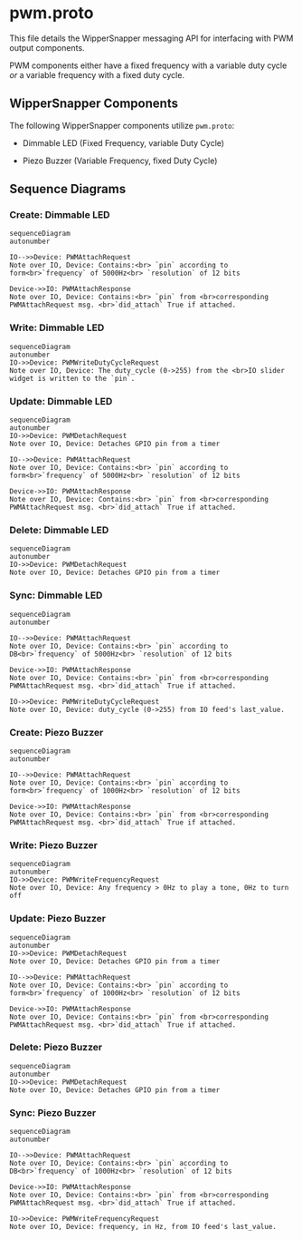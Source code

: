 
# pwm.proto

This file details the WipperSnapper messaging API for interfacing with PWM output components.

PWM components either have a fixed frequency with a variable duty cycle _or_ a variable frequency with a fixed duty cycle.

## WipperSnapper Components

The following WipperSnapper components utilize `pwm.proto`:

* Dimmable LED (Fixed Frequency, variable Duty Cycle)

* Piezo Buzzer (Variable Frequency, fixed Duty Cycle)


## Sequence Diagrams

### Create: Dimmable LED

```mermaid
sequenceDiagram
autonumber

IO-->>Device: PWMAttachRequest
Note over IO, Device: Contains:<br> `pin` according to form<br>`frequency` of 5000Hz<br> `resolution` of 12 bits

Device->>IO: PWMAttachResponse
Note over IO, Device: Contains:<br> `pin` from <br>corresponding PWMAttachRequest msg. <br>`did_attach` True if attached.
```


### Write: Dimmable LED
```mermaid
sequenceDiagram
autonumber
IO->>Device: PWMWriteDutyCycleRequest
Note over IO, Device: The duty_cycle (0->255) from the <br>IO slider widget is written to the `pin`.
```

### Update: Dimmable LED
```mermaid
sequenceDiagram
autonumber
IO->>Device: PWMDetachRequest
Note over IO, Device: Detaches GPIO pin from a timer

IO-->>Device: PWMAttachRequest
Note over IO, Device: Contains:<br> `pin` according to form<br>`frequency` of 5000Hz<br> `resolution` of 12 bits

Device->>IO: PWMAttachResponse
Note over IO, Device: Contains:<br> `pin` from <br>corresponding PWMAttachRequest msg. <br>`did_attach` True if attached.
```

### Delete: Dimmable LED
```mermaid
sequenceDiagram
autonumber
IO->>Device: PWMDetachRequest
Note over IO, Device: Detaches GPIO pin from a timer
```

### Sync: Dimmable LED
```mermaid
sequenceDiagram
autonumber

IO-->>Device: PWMAttachRequest
Note over IO, Device: Contains:<br> `pin` according to DB<br>`frequency` of 5000Hz<br> `resolution` of 12 bits

Device->>IO: PWMAttachResponse
Note over IO, Device: Contains:<br> `pin` from <br>corresponding PWMAttachRequest msg. <br>`did_attach` True if attached.

IO->>Device: PWMWriteDutyCycleRequest
Note over IO, Device: duty_cycle (0->255) from IO feed's last_value.
```

### Create: Piezo Buzzer

```mermaid
sequenceDiagram
autonumber

IO-->>Device: PWMAttachRequest
Note over IO, Device: Contains:<br> `pin` according to form<br>`frequency` of 1000Hz<br> `resolution` of 12 bits

Device->>IO: PWMAttachResponse
Note over IO, Device: Contains:<br> `pin` from <br>corresponding PWMAttachRequest msg. <br>`did_attach` True if attached.
```


### Write: Piezo Buzzer
```mermaid
sequenceDiagram
autonumber
IO->>Device: PWMWriteFrequencyRequest
Note over IO, Device: Any frequency > 0Hz to play a tone, 0Hz to turn off
```

### Update: Piezo Buzzer
```mermaid
sequenceDiagram
autonumber
IO->>Device: PWMDetachRequest
Note over IO, Device: Detaches GPIO pin from a timer

IO-->>Device: PWMAttachRequest
Note over IO, Device: Contains:<br> `pin` according to form<br>`frequency` of 1000Hz<br> `resolution` of 12 bits

Device->>IO: PWMAttachResponse
Note over IO, Device: Contains:<br> `pin` from <br>corresponding PWMAttachRequest msg. <br>`did_attach` True if attached.
```

### Delete: Piezo Buzzer
```mermaid
sequenceDiagram
autonumber
IO->>Device: PWMDetachRequest
Note over IO, Device: Detaches GPIO pin from a timer
```

### Sync: Piezo Buzzer
```mermaid
sequenceDiagram
autonumber

IO-->>Device: PWMAttachRequest
Note over IO, Device: Contains:<br> `pin` according to DB<br>`frequency` of 1000Hz<br> `resolution` of 12 bits

Device->>IO: PWMAttachResponse
Note over IO, Device: Contains:<br> `pin` from <br>corresponding PWMAttachRequest msg. <br>`did_attach` True if attached.

IO->>Device: PWMWriteFrequencyRequest
Note over IO, Device: frequency, in Hz, from IO feed's last_value.
```
